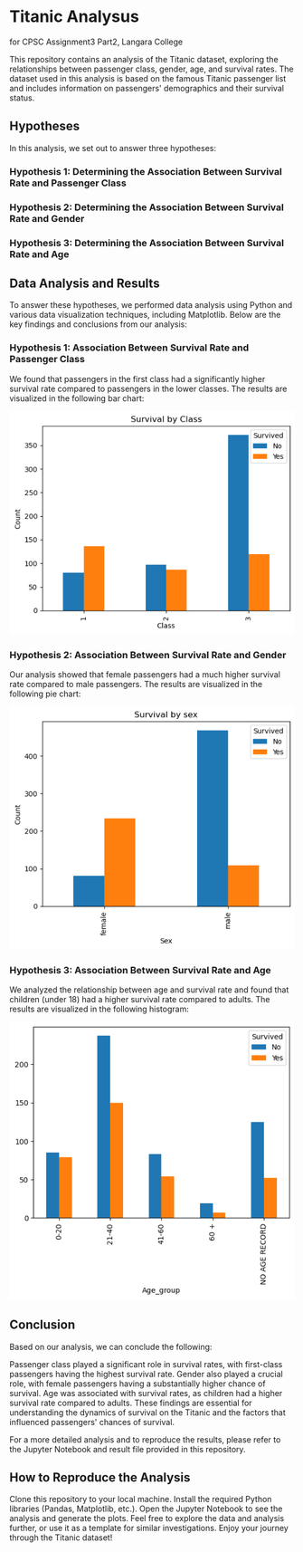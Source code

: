 # Titanic Analysus 
for CPSC Assignment3 Part2, Langara College

This repository contains an analysis of the Titanic dataset, exploring the relationships between passenger class, gender, age, and survival rates. The dataset used in this analysis is based on the famous Titanic passenger list and includes information on passengers' demographics and their survival status.

## Hypotheses
In this analysis, we set out to answer three hypotheses:

### Hypothesis 1: Determining the Association Between Survival Rate and Passenger Class
### Hypothesis 2: Determining the Association Between Survival Rate and Gender
### Hypothesis 3: Determining the Association Between Survival Rate and Age

## Data Analysis and Results
To answer these hypotheses, we performed data analysis using Python and various data visualization techniques, including Matplotlib. Below are the key findings and conclusions from our analysis:

### Hypothesis 1: Association Between Survival Rate and Passenger Class
We found that passengers in the first class had a significantly higher survival rate compared to passengers in the lower classes. The results are visualized in the following bar chart:

![survival_by_class](Results/survival_by_class.png)

### Hypothesis 2: Association Between Survival Rate and Gender
Our analysis showed that female passengers had a much higher survival rate compared to male passengers. The results are visualized in the following pie chart:

![survival_by_sex](Results/survival_by_sex.png)

### Hypothesis 3: Association Between Survival Rate and Age
We analyzed the relationship between age and survival rate and found that children (under 18) had a higher survival rate compared to adults. The results are visualized in the following histogram:

![survival_by_age](Results/survival_by_age.png)

## Conclusion
Based on our analysis, we can conclude the following:

Passenger class played a significant role in survival rates, with first-class passengers having the highest survival rate.
Gender also played a crucial role, with female passengers having a substantially higher chance of survival.
Age was associated with survival rates, as children had a higher survival rate compared to adults.
These findings are essential for understanding the dynamics of survival on the Titanic and the factors that influenced passengers' chances of survival.

For a more detailed analysis and to reproduce the results, please refer to the Jupyter Notebook and result file provided in this repository.

## How to Reproduce the Analysis
Clone this repository to your local machine.
Install the required Python libraries (Pandas, Matplotlib, etc.).
Open the Jupyter Notebook to see the analysis and generate the plots.
Feel free to explore the data and analysis further, or use it as a template for similar investigations. Enjoy your journey through the Titanic dataset!
